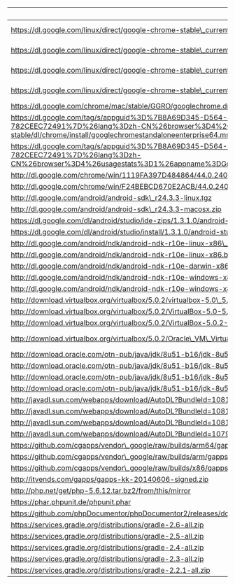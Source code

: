 uri | filename | md5sum
----|----------|-------
https://dl.google.com/linux/direct/google-chrome-stable\_current\_amd64.deb | chrome/linux/44.0.2403.157\_google-chrome-stable\_current\_amd64.deb |
https://dl.google.com/linux/direct/google-chrome-stable\_current\_i386.deb | chrome/linux/44.0.2403.157\_google-chrome-stable\_current\_i386.deb |
https://dl.google.com/linux/direct/google-chrome-stable\_current\_x86\_64.rpm | chrome/linux/44.0.2403.157\_google-chrome-stable\_current\_x86\_64.rpm |
https://dl.google.com/linux/direct/google-chrome-stable\_current\_i386.rpm | chrome/linux/44.0.2403.157\_google-chrome-stable\_current\_i386.rpm |
https://dl.google.com/chrome/mac/stable/GGRO/googlechrome.dmg | chrome/mac/44.0.2403.157\_googlechrome.dmg |
https://dl.google.com/tag/s/appguid%3D%7B8A69D345-D564-463C-AFF1-A69D9E530F96%7D%26iid%3D%7BBF9FDEDC-1F3F-E462-F6B4-782CEEC72491%7D%26lang%3Dzh-CN%26browser%3D4%26usagestats%3D1%26appname%3DGoogle%2520Chrome%26needsadmin%3Dprefers%26ap%3Dx64-stable/dl/chrome/install/googlechromestandaloneenterprise64.msi | chrome/win/44.0.2403.157\_googlechromestandaloneenterprise64.msi |
https://dl.google.com/tag/s/appguid%3D%7B8A69D345-D564-463C-AFF1-A69D9E530F96%7D%26iid%3D%7BBF9FDEDC-1F3F-E462-F6B4-782CEEC72491%7D%26lang%3Dzh-CN%26browser%3D4%26usagestats%3D1%26appname%3DGoogle%2520Chrome%26needsadmin%3Dprefers/dl/chrome/install/googlechromestandaloneenterprise.msi | chrome/win/44.0.2403.157\_googlechromestandaloneenterprise.msi |
http://dl.google.com/chrome/win/1119FA397D484864/44.0.2403.157\_chrome64\_installer.exe | chrome/win/44.0.2403.157\_chrome64\_installer.exe |
http://dl.google.com/chrome/win/F24BEBCD670E2ACB/44.0.2403.157\_chrome\_installer.exe | chrome/win/44.0.2403.157\_chrome\_installer.exe |
http://dl.google.com/android/android-sdk\_r24.3.3-linux.tgz | android/android-sdk\_r24.3.3-linux.tgz |
http://dl.google.com/android/android-sdk\_r24.3.3-macosx.zip | android/android-sdk\_r24.3.3-macosx.zip |
https://dl.google.com/dl/android/studio/ide-zips/1.3.1.0/android-studio-ide-141.2135290-linux.zip | android/studio/android-studio-ide-141.2135290-linux.zip |
https://dl.google.com/dl/android/studio/install/1.3.1.0/android-studio-ide-141.2135290-mac.dmg | android/studio/android-studio-ide-141.2135290-mac.dmg |
http://dl.google.com/android/ndk/android-ndk-r10e-linux-x86\_64.bin | android/ndk/android-ndk-r10e-linux-x86\_64.bin |
http://dl.google.com/android/ndk/android-ndk-r10e-linux-x86.bin | android/ndk/android-ndk-r10e-linux-x86.bin |
http://dl.google.com/android/ndk/android-ndk-r10e-darwin-x86\_64.bin | android/ndk/android-ndk-r10e-darwin-x86\_64.bin |
http://dl.google.com/android/ndk/android-ndk-r10e-windows-x86\_64.exe | android/ndk/android-ndk-r10e-windows-x86\_64.exe |
http://dl.google.com/android/ndk/android-ndk-r10e-windows-x86.exe | android/ndk/android-ndk-r10e-windows-x86.exe |
http://download.virtualbox.org/virtualbox/5.0.2/virtualbox-5.0\_5.0.2-102096~Ubuntu~trusty\_amd64.deb | virtualbox/virtualbox-5.0\_5.0.2-102096~Ubuntu~trusty\_amd64.deb |
http://download.virtualbox.org/virtualbox/5.0.2/VirtualBox-5.0-5.0.2\_102096\_fedora22-1.x86\_64.rpm | virtualbox/VirtualBox-5.0-5.0.2\_102096\_fedora22-1.x86\_64.rpm |
http://download.virtualbox.org/virtualbox/5.0.2/VirtualBox-5.0.2-102096-OSX.dmg | virtualbox/VirtualBox-5.0.2-102096-OSX.dmg |
http://download.virtualbox.org/virtualbox/5.0.2/Oracle\_VM\_VirtualBox\_Extension\_Pack-5.0.2-102096.vbox-extpack | virtualbox/Oracle\_VM\_VirtualBox\_Extension\_Pack-5.0.2-102096.vbox-extpack |
http://download.oracle.com/otn-pub/java/jdk/8u51-b16/jdk-8u51-linux-x64.tar.gz | java/jdk-8u51-linux-x64.tar.gz |
http://download.oracle.com/otn-pub/java/jdk/8u51-b16/jdk-8u51-linux-x64.rpm | java/jdk-8u51-linux-x64.rpm |
http://download.oracle.com/otn-pub/java/jdk/8u51-b16/jdk-8u51-macosx-x64.dmg | java/jdk-8u51-macosx-x64.dmg |
http://download.oracle.com/otn-pub/java/jdk/8u51-b16/jdk-8u51-windows-x64.exe | java/jdk-8u51-windows-x64.exe |
http://javadl.sun.com/webapps/download/AutoDL?BundleId=108139 | java/jre-8u51-linux-x64.tar.gz |
http://javadl.sun.com/webapps/download/AutoDL?BundleId=108138 | java/jre-8u51-linux-x64.rpm |
http://javadl.sun.com/webapps/download/AutoDL?BundleId=108140 | java/jre-8u51-macosx-x64.dmg |
http://javadl.sun.com/webapps/download/AutoDL?BundleId=107944 | java/jre-8u51-windows-x64.exe |
https://github.com/cgapps/vendor\_google/raw/builds/arm64/gapps-5.1-arm64-2015-07-17-15-08.zip | gapps/gapps-5.1-arm64-2015-07-17-15-08.zip |
https://github.com/cgapps/vendor\_google/raw/builds/arm/gapps-5.1-arm-2015-07-17-13-29.zip | gapps/gapps-5.1-arm-2015-07-17-13-29.zip |
https://github.com/cgapps/vendor\_google/raw/builds/x86/gapps-5.1-x86-2015-07-17-15-08.zip | gapps/gapps-5.1-x86-2015-07-17-15-08.zip |
http://itvends.com/gapps/gapps-kk-20140606-signed.zip | |
http://php.net/get/php-5.6.12.tar.bz2/from/this/mirror | php/php-5.6.12.tar.bz2 |
https://phar.phpunit.de/phpunit.phar | php/phpunit-4.8.0.phar |
https://github.com/phpDocumentor/phpDocumentor2/releases/download/v2.8.5/phpDocumentor.phar | php/phpDocumentor-2.8.5.phar |
https://services.gradle.org/distributions/gradle-2.6-all.zip | gradle/gradle-2.6-all.zip |
https://services.gradle.org/distributions/gradle-2.5-all.zip | gradle/gradle-2.5-all.zip |
https://services.gradle.org/distributions/gradle-2.4-all.zip | gradle/gradle-2.4-all.zip |
https://services.gradle.org/distributions/gradle-2.3-all.zip | gradle/gradle-2.3-all.zip |
https://services.gradle.org/distributions/gradle-2.2.1-all.zip | gradle/gradle-2.2.1-all.zip |
